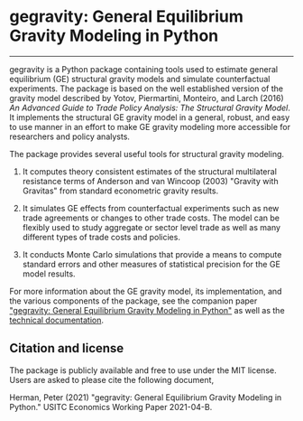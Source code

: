 # gegravity: General Equilibrium Gravity Modeling in Python
--------------------
gegravity is a Python package containing tools used to estimate general equilibrium (GE) structural gravity models and simulate counterfactual experiments. The package is based on the well established version of the gravity model described by Yotov, Piermartini, Monteiro, and Larch (2016) *An Advanced Guide to Trade  Policy  Analysis:  The  Structural  Gravity  Model*. It implements the structural GE gravity model in a general, robust, and easy to use manner in an effort to make GE gravity modeling more accessible for researchers and policy analysts.

The package provides several useful tools for structural gravity modeling.

1. It computes theory consistent estimates of the structural multilateral resistance terms of Anderson and van Wincoop (2003) "Gravity with Gravitas" from standard econometric gravity results.

2. It simulates GE effects from counterfactual experiments such as new trade agreements or changes to other trade costs. The model can be flexibly used to study aggregate or sector level trade as well as many different types of trade costs and policies.

3. It conducts Monte Carlo simulations that provide a means to compute standard errors and other measures of statistical precision for the GE model results.

For more information about the GE gravity model, its implementation, and the various components of the package, see the companion paper ["gegravity: General Equilibrium Gravity Modeling in Python"](https://usitc.gov/sites/default/files/publications/332/working_papers/herman_2021_gegravity_modeling_in_python.pdf) as well as the [technical documentation](https://peter-herman.github.io/gegravity/).


## Citation and license
The package is publicly available and free to use under the MIT license. Users are asked to please cite the following document,

Herman, Peter (2021) "gegravity: General Equilibrium Gravity Modeling in Python." USITC Economics Working Paper 2021-04-B.

